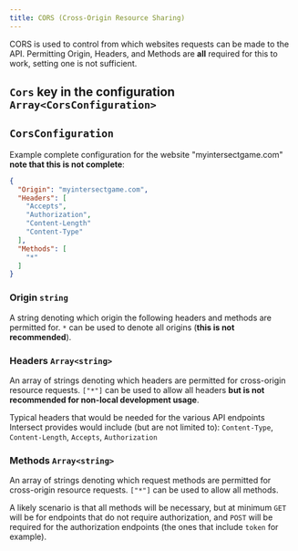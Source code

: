 ```yaml
---
title: CORS (Cross-Origin Resource Sharing)
---
```



CORS is used to control from which websites requests can be made to the API. Permitting Origin, Headers, and Methods are **all** required for this to work, setting one is not sufficient.

## `Cors` key in the configuration `Array<CorsConfiguration>`

## `CorsConfiguration`

Example complete configuration for the website "myintersectgame.com" **note that this is not complete**:

```json
{
  "Origin": "myintersectgame.com",
  "Headers": [
    "Accepts",
    "Authorization",
    "Content-Length"
    "Content-Type"
  ],
  "Methods": [
    "*"
  ]
}
```

### Origin `string`

A string denoting which origin the following headers and methods are permitted for. `*` can be used to denote all origins (**this is not recommended**).

### Headers `Array<string>`

An array of strings denoting which headers are permitted for cross-origin resource requests. `["*"]` can be used to allow all headers **but is not recommended for non-local development usage**.

Typical headers that would be needed for the various API endpoints Intersect provides would include (but are not limited to): `Content-Type`, `Content-Length`, `Accepts`, `Authorization`

### Methods `Array<string>`

An array of strings denoting which request methods are permitted for cross-origin resource requests. `["*"]` can be used to allow all methods.

A likely scenario is that all methods will be necessary, but at minimum `GET` will be for endpoints that do not require authorization, and `POST` will be required for the authorization endpoints (the ones that include `token` for example).

